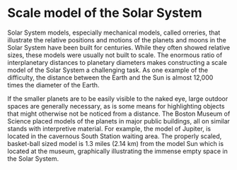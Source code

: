 # Scale model of the Solar System

Solar System models, especially mechanical models, called orreries, that illustrate the relative positions and motions of the planets and moons in the Solar System have been built for centuries. While they often showed relative sizes, these models were usually not built to scale. The enormous ratio of interplanetary distances to planetary diameters makes constructing a scale model of the Solar System a challenging task. As one example of the difficulty, the distance between the Earth and the Sun is almost 12,000 times the diameter of the Earth.

If the smaller planets are to be easily visible to the naked eye, large outdoor spaces are generally necessary, as is some means for highlighting objects that might otherwise not be noticed from a distance. The Boston Museum of Science placed models of the planets in major public buildings, all on similar stands with interpretive material. For example, the model of Jupiter, is located in the cavernous South Station waiting area. The properly scaled, basket-ball sized model is 1.3 miles (2.14 km) from the model Sun which is located at the museum, graphically illustrating the immense empty space in the Solar System.